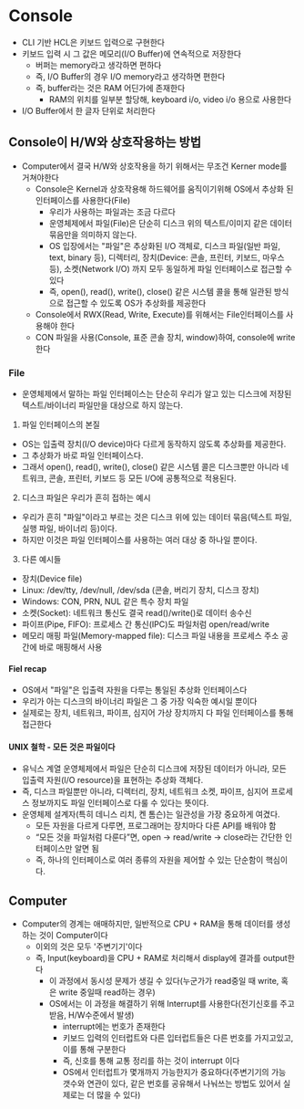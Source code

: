 # Console

- CLI 기반 HCL은 키보드 입력으로 구현한다
- 키보드 입력 시 그 값은 메모리(I/O Buffer)에 연속적으로 저장한다
  - 버퍼는 memory라고 생각하면 편하다
  - 즉, I/O Buffer의 경우 I/O memory라고 생각하면 편한다
  - 즉, buffer라는 것은 RAM 어딘가에 존재한다
    - RAM의 위치를 일부분 할당해, keyboard i/o, video i/o 용으로 사용한다
- I/O Buffer에서 한 글자 단위로 처리한다

## Console이 H/W와 상호작용하는 방법

- Computer에서 결국 H/W와 상호작용을 하기 위해서는 무조건 Kerner mode를 거쳐야한다
  - Console은 Kernel과 상호작용해 하드웨어를 움직이기위해 OS에서 추상화 된 인터페이스를 사용한다(File)
    - 우리가 사용하는 파일과는 조금 다르다
    - 운영체제에서 파일(File)은 단순히 디스크 위의 텍스트/이미지 같은 데이터 묶음만을 의미하지 않는다.
    - OS 입장에서는 "파일"은 추상화된 I/O 객체로, 디스크 파일(일반 파일, text, binary 등), 디렉터리, 장치(Device: 콘솔, 프린터, 키보드, 마우스 등), 소켓(Network I/O) 까지 모두 동일하게 파일 인터페이스로 접근할 수 있다
    - 즉, open(), read(), write(), close() 같은 시스템 콜을 통해 일관된 방식으로 접근할 수 있도록 OS가 추상화를 제공한다
  - Console에서 RWX(Read, Write, Execute)를 위해서는 File인터페이스를 사용해야 한다
  - CON 파일을 사용(Console, 표준 콘솔 장치, window)하여, console에 write한다

### File

- 운영체제에서 말하는 파일 인터페이스는 단순히 우리가 알고 있는 디스크에 저장된 텍스트/바이너리 파일만을 대상으로 하지 않는다.

1. 파일 인터페이스의 본질

- OS는 입출력 장치(I/O device)마다 다르게 동작하지 않도록 추상화를 제공한다.
- 그 추상화가 바로 파일 인터페이스다.
- 그래서 open(), read(), write(), close() 같은 시스템 콜은 디스크뿐만 아니라 네트워크, 콘솔, 프린터, 키보드 등 모든 I/O에 공통적으로 적용된다.

2. 디스크 파일은 우리가 흔히 접하는 예시

- 우리가 흔히 "파일"이라고 부르는 것은 디스크 위에 있는 데이터 묶음(텍스트 파일, 실행 파일, 바이너리 등)이다.
- 하지만 이것은 파일 인터페이스를 사용하는 여러 대상 중 하나일 뿐이다.

3. 다른 예시들

- 장치(Device file)
- Linux: /dev/tty, /dev/null, /dev/sda (콘솔, 버리기 장치, 디스크 장치)
- Windows: CON, PRN, NUL 같은 특수 장치 파일
- 소켓(Socket): 네트워크 통신도 결국 read()/write()로 데이터 송수신
- 파이프(Pipe, FIFO): 프로세스 간 통신(IPC)도 파일처럼 open/read/write
- 메모리 매핑 파일(Memory-mapped file): 디스크 파일 내용을 프로세스 주소 공간에 바로 매핑해서 사용

#### Fiel recap

- OS에서 "파일"은 입출력 자원을 다루는 통일된 추상화 인터페이스다
- 우리가 아는 디스크의 바이너리 파일은 그 중 가장 익숙한 예시일 뿐이다
- 실제로는 장치, 네트워크, 파이프, 심지어 가상 장치까지 다 파일 인터페이스를 통해 접근한다

#### UNIX 철학 - 모든 것은 파일이다

- 유닉스 계열 운영체제에서 파일은 단순히 디스크에 저장된 데이터가 아니라, 모든 입출력 자원(I/O resource)을 표현하는 추상화 객체다.
- 즉, 디스크 파일뿐만 아니라, 디렉터리, 장치, 네트워크 소켓, 파이프, 심지어 프로세스 정보까지도 파일 인터페이스로 다룰 수 있다는 뜻이다.
- 운영체제 설계자(특히 데니스 리치, 켄 톰슨)는 일관성을 가장 중요하게 여겼다.
  - 모든 자원을 다르게 다루면, 프로그래머는 장치마다 다른 API를 배워야 함
  - “모든 것을 파일처럼 다룬다”면, open → read/write → close라는 간단한 인터페이스만 알면 됨
  - 즉, 하나의 인터페이스로 여러 종류의 자원을 제어할 수 있는 단순함이 핵심이다.

## Computer

- Computer의 경계는 애매하지만, 일반적으로 CPU + RAM을 통해 데이터를 생성하는 것이 Computer이다
  - 이외의 것은 모두 '주변기기'이다
  - 즉, Input(keyboard)을 CPU + RAM로 처리해서 display에 결과를 output한다
    - 이 과정에서 동시성 문제가 생길 수 있다(누군가가 read중일 때 write, 혹은 write 중일때 read하는 경우)
    - OS에서는 이 과정을 해결하기 위해 Interrupt를 사용한다(전기신호를 주고받음, H/W수준에서 발생)
      - interrupt에는 번호가 존재한다
      - 키보드 입력의 인터럽트와 다른 입터럽트들은 다른 번호를 가지고있고, 이를 통해 구분한다
      - 즉, 신호를 통해 교통 정리를 하는 것이 interrupt 이다
      - OS에서 인터럽트가 몇개까지 가능한지가 중요하다(주변기기의 가능 갯수와 연관이 있다, 같은 번호를 공유해서 나눠쓰는 방법도 있어서 실제로는 더 많을 수 있다)
